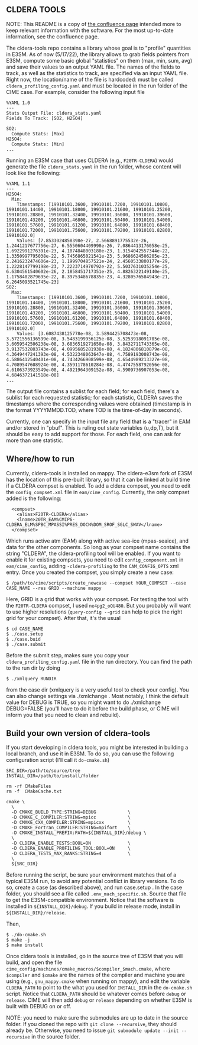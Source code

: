 ## CLDERA TOOLS

NOTE: This README is a copy of [the confluence page](https://sems-atlassian-son.sandia.gov/confluence/display/CSPT/CLDERA+profiling+tool) intended more to keep relevant information with the software. For the most up-to-date information, see the confluence page.

The cldera-tools repo contains a library whose goal is to "profile" quantities in E3SM. As of now (5/17/22), the library allows to grab fields pointers from E3SM, compute some basic global "statistics" on them (max, min, sum, avg) and save their values to an output YAML file. The names of the fields to track, as well as the statistics to track, are specified via an input YAML file. Right now, the location/name of the file is hardcoded: must be called `cldera_profiling_config.yaml` and must be located in the run folder of the CIME case. For example, consider the following input file

```
%YAML 1.0
---
Stats Output File: cldera_stats.yaml
Fields To Track: [SO2, H2SO4]

SO2:
  Compute Stats: [Max]
H2SO4:
  Compute Stats: [Min]
...
```

Running an E3SM case that uses CLDERA (e.g., `F20TR-CLDERA`) would generate the file `cldera_stats.yaml` in the run folder, whose content will look like the following:

```
%YAML 1.1
---
H2SO4:
  Min:
    Timestamps: [19910101.3600, 19910101.7200, 19910101.10800, 19910101.14400, 19910101.18000, 19910101.21600, 19910101.25200, 19910101.28800, 19910101.32400, 19910101.36000, 19910101.39600, 19910101.43200, 19910101.46800, 19910101.50400, 19910101.54000, 19910101.57600, 19910101.61200, 19910101.64800, 19910101.68400, 19910101.72000, 19910101.75600, 19910101.79200, 19910101.82800, 19910102.0]
    Values: [7.8533024858398e-27, 2.5668891775532e-26, 1.2441217677756e-27, 6.5550604409998e-26, 7.0864413176058e-25, 1.6922991276391e-23, 4.1074848003180e-23, 1.3154042557344e-22, 1.3350997795038e-22, 5.7456865021541e-23, 5.9686624506205e-23, 2.2416232474606e-23, 1.1999704857521e-24, 2.4560533800177e-29, 1.2228147799198e-23, 7.2223714970792e-22, 5.5037631035254e-25, 6.6304561540602e-26, 2.1858451717351e-25, 4.8826322149140e-25, 1.1758402879695e-22, 8.3975348678835e-23, 4.3280576584943e-21, 6.2645093521745e-23]
SO2:
  Max:
    Timestamps: [19910101.3600, 19910101.7200, 19910101.10800, 19910101.14400, 19910101.18000, 19910101.21600, 19910101.25200, 19910101.28800, 19910101.32400, 19910101.36000, 19910101.39600, 19910101.43200, 19910101.46800, 19910101.50400, 19910101.54000, 19910101.57600, 19910101.61200, 19910101.64800, 19910101.68400, 19910101.72000, 19910101.75600, 19910101.79200, 19910101.82800, 19910102.0]
    Values: [3.6087438125778e-08, 3.5894425708473e-08, 3.5721556136599e-08, 3.5483199956125e-08, 3.5253918091705e-08, 3.6059542506238e-08, 3.6836519271650e-08, 3.8432711743365e-08, 3.9137532803743e-08, 4.0995685281938e-08, 4.1824806810879e-08, 4.3649447241393e-08, 4.5322348063647e-08, 4.7589193008743e-08, 4.5886412540401e-08, 4.7434266908599e-08, 4.6544989213327e-08, 4.7089547608924e-08, 4.3591178610284e-08, 4.4747558792056e-08, 4.6106373923549e-08, 4.4921964309152e-08, 4.5909736907053e-08, 4.6846372141518e-08]
...
```

The output file contains a sublist for each field; for each field, there's a sublist for each requested statistic; for each statistic, CLDERA saves the timestamps where the corresponding values were obtained (timestamp is in the format YYYYMMDD.TOD, where TOD is the time-of-day in seconds).

Currently, one can specify in the input file any field that is a "tracer" in EAM and/or stored in "pbuf". This is ruling out state variables (u,dp,T), but it should be easy to add support for those. For each field, one can ask for more than one statistic.

## Where/how to run

Currently, cldera-tools is installed on mappy. The cldera-e3sm fork of E3SM has the location of this pre-built library, so that it can be linked at build time if a CLDERA compset is enabled. To add a cldera compset, you need to edit the `config_compset.xml` file in `eam/cime_config`. Currently, the only compset added is the following:

```
  <compset>
    <alias>F20TR-CLDERA</alias>
    <lname>20TR_EAM%CMIP6-CLDERA_ELM%SPBC_MPASSI%PRES_DOCN%DOM_SROF_SGLC_SWAV</lname>
  </compset>
```

Which runs active atm (EAM) along with active sea-ice (mpas-seaice), and data for the other components. So long as your compset name contains the string "CLDERA", the cldera-profiling tool will be enabled. If you want to enable it for existing compsets, you need to edit `config_component.xml` in `eam/cime_config`, adding `-cldera-profiling` to the `CAM_CONFIG_OPTS` xml entry.
Once you created the compset, you simply create a new case:

```
$ /path/to/cime/scripts/create_newcase --compset YOUR_COMPSET --case CASE_NAME --res GRID --machine mappy
```

Here, GRID is a grid that works with your compset. For testing the tool with the `F20TR-CLDERA` compset, I used `ne4pg2_oQU480`. But you probably will want to use higher resolutions (`query-config --grid` can help to pick the right grid for your compset). After that, it's the usual

```
$ cd CASE_NAME
$ ./case.setup
$ ./case.buid
$ ./case.submit
```

Before the submit step, makes sure you copy your `cldera_profiling_config.yaml` file in the run directory. You can find the path to the run dir by doing

```
$ ./xmlquery RUNDIR
```

from the case dir (xmlquery is a very useful tool to check your config). You can also change settings via ./xmlchange . Most notably, I think the default value for DEBUG is TRUE, so you might want to do ./xmlchange DEBUG=FALSE (you'll have to do it before the build phase, or CIME will inform you that you need to clean and rebuild).

## Build your own version of cldera-tools

If you start developing in cldera tools, you might be interested in building a local branch, and use it in E3SM. To do so, you can use the following configuration script (I'll call it `do-cmake.sh`)

```
SRC_DIR=/path/to/source/tree
INSTALL_DIR=/path/to/install/folder

rm -rf CMakeFiles
rm -f  CMakeCache.txt

cmake \
  \
  -D CMAKE_BUILD_TYPE:STRING=DEBUG            \
  -D CMAKE_C_COMPILER:STRING=mpicc            \
  -D CMAKE_CXX_COMPILER:STRING=mpicxx         \
  -D CMAKE_Fortran_COMPILER:STRING=mpifort    \
  -D CMAKE_INSTALL_PREFIX:PATH=${INSTALL_DIR}/debug \
  \
  -D CLDERA_ENABLE_TESTS:BOOL=ON              \
  -D CLDERA_ENABLE_PROFILING_TOOL:BOOL=ON     \
  -D CLDERA_TESTS_MAX_RANKS:STRING=4          \
  \
  ${SRC_DIR}
```

Before running the script, be sure your environment matches that of a typical E3SM run, to avoid any potential conflict in library versions. To do so, create a case (as described above), and run case.setup . In the case folder, you should see a file called `.env_mach_specific.sh`. Source that file to get the E3SM-compatible environment. Notice that the software is installed in `${INSTALL_DIR}/debug`. If you build in release mode, install in `${INSTALL_DIR}/release`.

Then,

```
$ ./do-cmake.sh
$ make -j
$ make install
```

Once cldera tools is installed, go in the source tree of E3SM that you will build, and open the file `cime_config/machines/cmake_macros/$compiler_$mach.cmake`, where `$compiler` and `$cmake` are the names of the compiler and machine you are using (e.g., `gnu_mappy.cmake` when running on mappy), and edit the variable `CLDERA_PATH`  to point to the what you used for `INSTALL_DIR`  in the `do-cmake.sh` script. Notice that `CLDERA_PATH`  should be whatever comes before `debug` or `release`. CIME will then add `debug` or `release` depending on whether E3SM is built with DEBUG on or off.

NOTE: you need to make sure the submodules are up to date in the source folder. If you cloned the repo with `git clone --recursive`, they should already be. Otherwise, you need to issue `git submodule update --init --recursive`  in the source folder.

